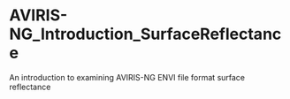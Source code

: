 # AVIRIS-NG_Introduction_SurfaceReflectance
An introduction to examining AVIRIS-NG ENVI file format surface reflectance
